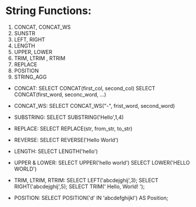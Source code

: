 # String Functions:

1.  CONCAT, CONCAT_WS
2.  SUNSTR
3.  LEFT, RIGHT
4.  LENGTH
5.  UPPER, LOWER
6.  TRIM, LTRIM , RTRIM
7.  REPLACE
8.  POSITION
9.  STRING_AGG

- CONCAT:
  SELECT CONCAT(first_col, second_col)
  SELECT CONCAT(first_word, seconc_word, ...)

- CONCAT_WS:
  SELECT CONCAT_WS("-", frist_word, second_word)

- SUBSTRING:
  SELECT SUBSTRING('Hello',1,4)

- REPLACE:
  SELECT REPLACE(str, from_str, to_str)

- REVERSE:
  SELECT REVERSE('Hello World')

- LENGTH:
  SELECT LENGTH('hello')

- UPPER & LOWER:
  SELECT UPPER('hello world')
  SELECT LOWER('HELLO WORLD')

- TRIM, LTRIM, RTRIM:
  SELECT LEFT('abcdejghij',3);
  SELECT RIGHT('abcdejghij',5);
  SELECT TRIM('  Hello, World!  ');

- POSITION:
  SELECT POSITION('d' IN 'abcdefghijkl') AS Position;
